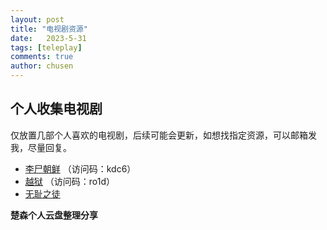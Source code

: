 ```yaml
---
layout: post
title: "电视剧资源"
date:   2023-5-31
tags: [teleplay]
comments: true
author: chusen
---
```


## 个人收集电视剧
仅放置几部个人喜欢的电视剧，后续可能会更新，如想找指定资源，可以邮箱发我，尽量回复。  

<!-- more -->




- [李尸朝鲜](https://cloud.189.cn/t/iIjIfuaYr6Zr)  （访问码：kdc6）
- [越狱](https://cloud.189.cn/t/e6rqmeyYZJ7n) （访问码：ro1d）
- [无耻之徒](https://www.aliyundrive.com/s/7U1JRFNWJ56) 


**楚森个人云盘整理分享**  


